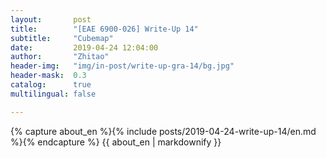 ```yaml
---
layout:       post
title:        "[EAE 6900-026] Write-Up 14"
subtitle:     "Cubemap"
date:         2019-04-24 12:04:00
author:       "Zhitao"
header-img:   "img/in-post/write-up-gra-14/bg.jpg"
header-mask:  0.3
catalog:      true
multilingual: false

---
```


<!-- Chinese Version -->
<!-- <div class="zh post-container">
    {% capture about_zh %}{% include posts/2018-08-29-write-up-01/zh.md %}{% endcapture %}
    {{ about_zh | markdownify }}
</div> -->

<!-- English Version -->
<div class="en post-container">
    {% capture about_en %}{% include posts/2019-04-24-write-up-14/en.md %}{% endcapture %}
    {{ about_en | markdownify }}
</div>
